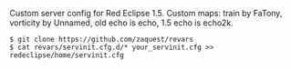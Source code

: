 Custom server config for Red Eclipse 1.5.
Custom maps: train by FaTony, vorticity by Unnamed, old echo is echo, 1.5 echo is echo2k.

```
$ git clone https://github.com/zaquest/revars
$ cat revars/servinit.cfg.d/* your_servinit.cfg >> redeclipse/home/servinit.cfg
```
